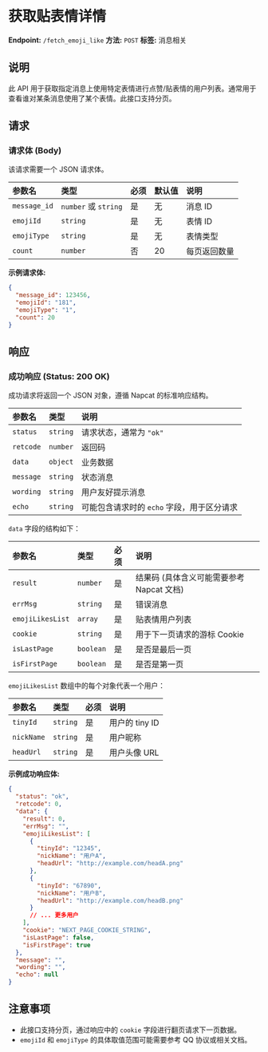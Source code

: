 # 获取贴表情详情

**Endpoint:** `/fetch_emoji_like`
**方法:** `POST`
**标签:** 消息相关

## 说明

此 API 用于获取指定消息上使用特定表情进行点赞/贴表情的用户列表。通常用于查看谁对某条消息使用了某个表情。此接口支持分页。

## 请求

### 请求体 (Body)

该请求需要一个 JSON 请求体。

| 参数名      | 类型              | 必须 | 默认值 | 说明         |
| :---------- | :---------------- | :--- | :----- | :----------- |
| `message_id` | `number` 或 `string` | 是   | 无     | 消息 ID      |
| `emojiId`   | `string`          | 是   | 无     | 表情 ID      |
| `emojiType` | `string`          | 是   | 无     | 表情类型     |
| `count`     | `number`          | 否   | 20     | 每页返回数量 |

**示例请求体:**

```json
{
  "message_id": 123456,
  "emojiId": "181",
  "emojiType": "1",
  "count": 20
}
```

## 响应

### 成功响应 (Status: 200 OK)

成功请求将返回一个 JSON 对象，遵循 Napcat 的标准响应结构。

| 参数名   | 类型     | 说明                               |
| :------- | :------- | :--------------------------------- |
| `status` | `string` | 请求状态，通常为 `"ok"`            |
| `retcode`| `number` | 返回码                               |
| `data`   | `object` | 业务数据                               |
| `message`| `string` | 状态消息                               |
| `wording`| `string` | 用户友好提示消息                       |
| `echo`   | `string` | 可能包含请求时的 `echo` 字段，用于区分请求 |

`data` 字段的结构如下：

| 参数名         | 类型        | 必须 | 说明                                     |
| :------------- | :---------- | :--- | :--------------------------------------- |
| `result`       | `number`    | 是   | 结果码 (具体含义可能需要参考 Napcat 文档) |
| `errMsg`       | `string`    | 是   | 错误消息                                 |
| `emojiLikesList` | `array`     | 是   | 贴表情用户列表                           |
| `cookie`       | `string`    | 是   | 用于下一页请求的游标 Cookie              |
| `isLastPage`   | `boolean`   | 是   | 是否是最后一页                           |
| `isFirstPage`  | `boolean`   | 是   | 是否是第一页                             |

`emojiLikesList` 数组中的每个对象代表一个用户：

| 参数名    | 类型     | 必须 | 说明         |
| :-------- | :------- | :--- | :----------- |
| `tinyId`  | `string` | 是   | 用户的 tiny ID |
| `nickName`| `string` | 是   | 用户昵称     |
| `headUrl` | `string` | 是   | 用户头像 URL |

**示例成功响应体:**

```json
{
  "status": "ok",
  "retcode": 0,
  "data": {
    "result": 0,
    "errMsg": "",
    "emojiLikesList": [
      {
        "tinyId": "12345",
        "nickName": "用户A",
        "headUrl": "http://example.com/headA.png"
      },
      {
        "tinyId": "67890",
        "nickName": "用户B",
        "headUrl": "http://example.com/headB.png"
      }
      // ... 更多用户
    ],
    "cookie": "NEXT_PAGE_COOKIE_STRING",
    "isLastPage": false,
    "isFirstPage": true
  },
  "message": "",
  "wording": "",
  "echo": null
}
```

## 注意事项

*   此接口支持分页，通过响应中的 `cookie` 字段进行翻页请求下一页数据。
*   `emojiId` 和 `emojiType` 的具体取值范围可能需要参考 QQ 协议或相关文档。